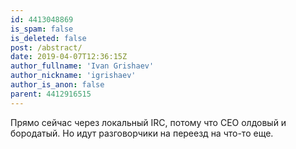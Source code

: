 ```yaml
---
id: 4413048869
is_spam: false
is_deleted: false
post: /abstract/
date: 2019-04-07T12:36:15Z
author_fullname: 'Ivan Grishaev'
author_nickname: 'igrishaev'
author_is_anon: false
parent: 4412916515
---
```


<p>Прямо сейчас через локальный IRC, потому что СЕО олдовый и бородатый. Но идут разговорчики на переезд на что-то еще.</p>
